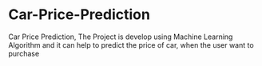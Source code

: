 # Car-Price-Prediction
Car Price Prediction, The Project is develop using Machine Learning Algorithm and it can help to predict the price of car, when the user want to purchase
